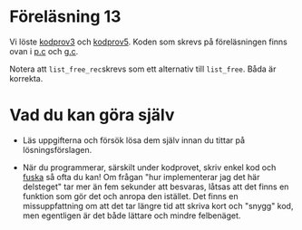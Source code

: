 # Föreläsning 13

Vi löste [kodprov3](../../extramaterial/gamlakodprov/kodprov3.pdf)
och [kodprov5](../../extramaterial/gamlakodprov/kodprov5.pdf).
Koden som skrevs på föreläsningen finns ovan i [p.c](p.c) och
[g.c](g.c).

Notera att `list_free_rec`skrevs som ett alternativ till
`list_free`. Båda är korrekta.

# Vad du kan göra själv

* Läs uppgifterna och försök lösa dem själv innan du tittar på
  lösningsförslagen.

* När du programmerar, särskilt under kodprovet, skriv enkel kod
  och [fuska](http://wrigstad.com/ioopm/simple.php) så ofta du
  kan! Om frågan "hur implementerar jag det här delsteget" tar mer
  än fem sekunder att besvaras, låtsas att det finns en funktion
  som gör det och anropa den istället. Det finns en
  missuppfattning om att det tar längre tid att skriva kort och
  "snygg" kod, men egentligen är det både lättare och mindre
  felbenäget.